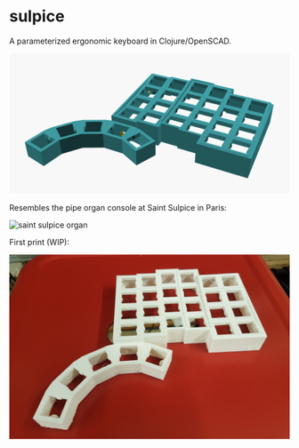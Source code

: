 # sulpice

A parameterized ergonomic keyboard in Clojure/OpenSCAD.

![sulpice keyboard model](resources/right-screenshot.png)

Resembles the pipe organ console at Saint Sulpice in Paris:

![saint sulpice organ](https://i.imgur.com/7UH2tq8.jpg)

First print (WIP):

![sulpice first 3d print](resources/first-print.jpg)
